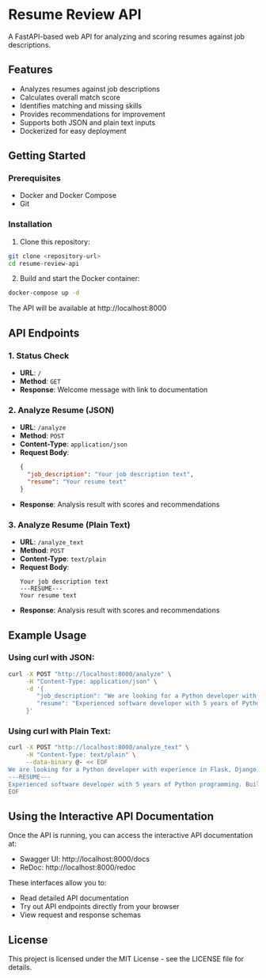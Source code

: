 # Resume Review API

A FastAPI-based web API for analyzing and scoring resumes against job descriptions.

## Features

- Analyzes resumes against job descriptions
- Calculates overall match score
- Identifies matching and missing skills
- Provides recommendations for improvement
- Supports both JSON and plain text inputs
- Dockerized for easy deployment

## Getting Started

### Prerequisites

- Docker and Docker Compose
- Git

### Installation

1. Clone this repository:

```bash
git clone <repository-url>
cd resume-review-api
```

2. Build and start the Docker container:

```bash
docker-compose up -d
```

The API will be available at http://localhost:8000

## API Endpoints

### 1. Status Check

- **URL**: `/`
- **Method**: `GET`
- **Response**: Welcome message with link to documentation

### 2. Analyze Resume (JSON)

- **URL**: `/analyze`
- **Method**: `POST`
- **Content-Type**: `application/json`
- **Request Body**:
  ```json
  {
    "job_description": "Your job description text",
    "resume": "Your resume text"
  }
  ```
- **Response**: Analysis result with scores and recommendations

### 3. Analyze Resume (Plain Text)

- **URL**: `/analyze_text`
- **Method**: `POST`
- **Content-Type**: `text/plain`
- **Request Body**:
  ```
  Your job description text
  ---RESUME---
  Your resume text
  ```
- **Response**: Analysis result with scores and recommendations

## Example Usage

### Using curl with JSON:

```bash
curl -X POST "http://localhost:8000/analyze" \
     -H "Content-Type: application/json" \
     -d '{
        "job_description": "We are looking for a Python developer with experience in Flask, Django, and SQL. Knowledge of AWS and Docker is a plus.",
        "resume": "Experienced software developer with 5 years of Python programming. Built web applications using Flask and Django. Familiar with PostgreSQL and MySQL. Experience with cloud deployment on AWS."
     }'
```

### Using curl with Plain Text:

```bash
curl -X POST "http://localhost:8000/analyze_text" \
     -H "Content-Type: text/plain" \
     --data-binary @- << EOF
We are looking for a Python developer with experience in Flask, Django, and SQL. Knowledge of AWS and Docker is a plus.
---RESUME---
Experienced software developer with 5 years of Python programming. Built web applications using Flask and Django. Familiar with PostgreSQL and MySQL. Experience with cloud deployment on AWS.
EOF
```

## Using the Interactive API Documentation

Once the API is running, you can access the interactive API documentation at:

- Swagger UI: http://localhost:8000/docs
- ReDoc: http://localhost:8000/redoc

These interfaces allow you to:
- Read detailed API documentation
- Try out API endpoints directly from your browser
- View request and response schemas

## License

This project is licensed under the MIT License - see the LICENSE file for details.
